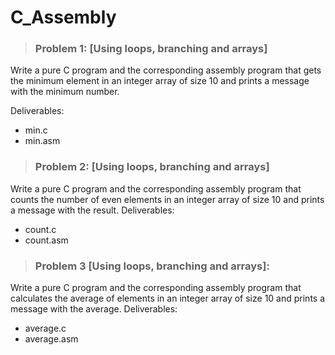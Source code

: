 # C_Assembly

>### Problem 1: [Using loops, branching and arrays]
Write a pure C program and the corresponding assembly program that gets the minimum
element in an integer array of size 10 and prints a message with the minimum number.

Deliverables:
- min.c 
- min.asm



>### Problem 2: [Using loops, branching and arrays]
Write a pure C program and the corresponding assembly program that counts the
number of even elements in an integer array of size 10 and prints a message with the
result.
 Deliverables: 
- count.c 
- count.asm



>### Problem 3 [Using loops, branching and arrays]:
Write a pure C program and the corresponding assembly program that calculates the
average of elements in an integer array of size 10 and prints a message with the average.
 Deliverables: 
- average.c 
- average.asm
